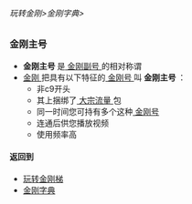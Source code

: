 ###### 玩转金刚>金刚字典>


### 金刚主号
- <strong> 金刚主号 </strong >是[ 金刚副号 ](https://github.com/a2zitpro/web/blob/master/LadderFree/kkDictionary/KKIDAuxiliary.md)的相对称谓
- [ 金刚 ](https://github.com/a2zitpro/web/blob/master/LadderFree/kkDictionary/A2zitpro.md)把具有以下特征的[ 金刚号 ](https://github.com/a2zitpro/web/blob/master/LadderFree/kkDictionary/KKID.md)叫<Strong> 金刚主号 </Strong >：
  - 非c9开头
  - 其上捆绑了[ 大宗流量 ](https://github.com/a2zitpro/web/blob/master/LadderFree/kkDictionary/KKDatatrafficBulk.md)包
  - 同一时间您可持有多个这种[ 金刚号 ](https://a2zitpro.github.io/web/kkid)
  - 连通后供您播放视频
  - 使用频率高

#### 返回到
- [玩转金刚梯](https://github.com/a2zitpro/web/blob/master/LadderFree/main.md)
- [金刚字典](https://github.com/a2zitpro/web/blob/master/LadderFree/kkDictionary/KKDictionary.md)
